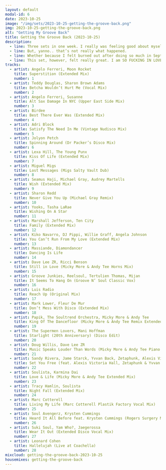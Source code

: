 ```yaml
---
layout: default
modal-id: 6
date: 2023-10-25
image: "/img/sets/2023-10-25-getting-the-groove-back.png"
img: 2023-10-25-getting-the-groove-back.png
alt: "Getting My Groove Back"
title: Getting the Groove Back (2023-10-25)
description:
  - line: Three sets in one week. I really was feeling good about myself! I thought that shit was gonna keep up, and I’d end up hitting my goal of 80 hours of content within a month!
  - line: But, yanno.. that’s not really what happened.
  - line: Whether because I felt burned out after doing so much in September, or because I got lazy, or whatever, I just wasn’t feeling up to it for around a month. I kept experimenting with new tracks, but nothing really excited me.
  - line: This set, however, felt really great. I am SO FUCKING IN LOVE with Suki Soul. Every single time I hear Wear it Out, I feel happy.
tracks:
  - artist: Angelo Ferreri, Moon Rocket
    title: Superstition (Extended Mix)
    number: 1
  - artist: Teddy Douglas, Sharon Brown Adams
    title: Betcha Wouldn’t Hurt Me (Vocal Mix)
    number: 2
  - artist: Angelo Ferreri, Susanne
    title: Alt Sax Damage In NYC (Upper East Side Mix)
    number: 3
  - artist: Birdee
    title: Best There Ever Was (Extended Mix)
    number: 4
  - artist: Adri Block
    title: Satisfy The Need In Me (Vintage Nudisco Mix)
    number: 5
  - artist: Jolyon Petch
    title: Spinning Around (Dr Packer’s Disco Mix)
    number: 6
  - artist: Lexa Hill, The Young Punx
    title: Kiss Of Life (Extended Mix)
    number: 7
  - artist: Miguel Migs
    title: Lost Messages (Migs Salty Vault Dub)
    number: 8
  - artist: Seamus Haji, Michael Gray, Audrey Martells
    title: Wish (Extended Mix)
    number: 9
  - artist: Sharon Redd
    title: Never Give You Up (Michael Gray Remix)
    number: 10
  - artist: Yooks, Tasha LaRae
    title: Wishing On A Star
    number: 11
  - artist: Marshall Jefferson, Ten City
    title: Family (Extended Mix)
    number: 12
  - artist: Kiko Navarro, DJ Pippi, Willie Graff, Angela Johnson
    title: You Can’t Run From My Love (Extended Mix)
    number: 13
  - artist: Massiande, Diamondancer
    title: Dancing Is Life
    number: 14
  - artist: Dave Lee ZR, Ricci Benson
    title: Still in Love (Micky More & Andy Tee Horns Mix)
    number: 15
  - artist: Groove Junkies, Reelsoul, Tertulien Thomas, Mijan
    title: It Seems To Hang On (Groove N’ Soul Classic Vox)
    number: 16
  - artist: Luis Radio
    title: Reach Up (Original Mix)
    number: 17
  - artist: Mark Lower, Fleur De Mur
    title: Don’t Mess With Disco (Extended Mix)
    number: 18
  - artist: Papik, The Soultrend Orchestra, Micky More & Andy Tee
    title: King Of The Dancefloor (Micky More & Andy Tee Remix Extended)
    number: 19
  - artist: The Supermen Lovers, Mani Hoffman
    title: Starlight (20th Anniversary) (Disco Edit)
    number: 20
  - artist: Doug Willis, Dave Lee ZR
    title: Music Speaks Louder Than Words (Micky More & Andy Tee Piano Mix)
    number: 21
  - artist: Sandy Rivera, Jame Starck, Yvvan Back, Zetaphunk, Alexis Victoria Hall
    title: Set You Free (feat. Alexis Victoria Hall, Zetaphunk & Yvvan Back)
    number: 22
  - artist: Soulista, Karmina Dai
    title: Love & Life (Micky More & Andy Tee Extended Mix)
    number: 23
  - artist: Tracy Hamlin, Soulista
    title: Night Fall (Extended Mix)
    number: 24
  - artist: Marc Cotterell
    title: Living My Life (Marc Cotterell Plastik Factory Vocal Mix)
    number: 25
  - artist: Soul Avengerz, Krysten Cummings
    title: Heard It All Before feat. Krysten Cummings (Rogers Surgery Mix)
    number: 26
  - artist: Suki Soul, Yam Who?, Jaegerossa
    title: Wear It Out (Extended Disco Vocal Mix)
    number: 27
  - artist: Leonard Cohen
    title: Hallelujah (Live at Coachella)
    number: 28
mixcloud: getting-the-groove-back-2023-10-25
housemixes: getting-the-groove-back
---
```

